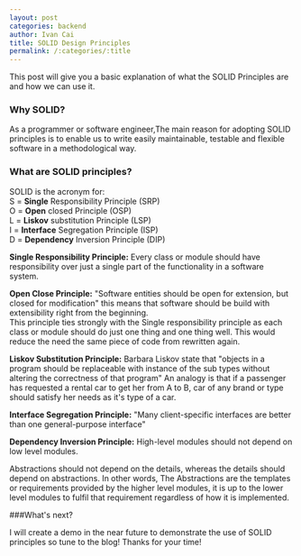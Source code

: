 ```yaml
---
layout: post
categories: backend
author: Ivan Cai
title: SOLID Design Principles
permalink: /:categories/:title
---
```


This post will give you a basic explanation of what the SOLID Principles are and how we can use it. 

### Why SOLID?

As a programmer or software engineer,The main reason for adopting SOLID principles is to enable us to write easily maintainable, testable and flexible software in a methodological way. 

### What are SOLID principles? 

SOLID is the acronym for:   
S = **Single** Responsibility Principle (SRP)   
O = **Open** closed Principle (OSP)   
L =  **Liskov** substitution Principle (LSP)   
I  =  **Interface** Segregation Principle (ISP)   
D = **Dependency** Inversion Principle (DIP)  

**Single Responsibility Principle:** Every class or module should have responsibility over just a single part of the functionality in a software system. 


**Open Close Principle:**
"Software entities should be open for extension, but closed for modification" 
this means that software should be build with extensibility right from the beginning.   
This principle ties strongly with the Single responsibility principle as each class or module should do just one thing and one thing well. This would reduce the need the same piece of code from rewritten again.  

**Liskov Substitution Principle:**
Barbara Liskov state that "objects in a program should be replaceable with instance of the sub types without altering the correctness of that program"
An analogy is that if a passenger has requested a rental car to get her from A to B, 
car of any brand or type should satisfy her needs as it's type of a car.

**Interface Segregation Principle:**
"Many client-specific interfaces are better than one general-purpose interface"

**Dependency Inversion Principle:**
High-level modules should not depend on low level modules. 

Abstractions should not depend on the details, whereas the details should depend on abstractions. 
In other words, The Abstractions are the templates or requirements provided by the higher level modules, it is up to the lower level modules to fulfil that requirement regardless of how it is implemented. 




###What's next?

I will create a demo in the near future to demonstrate the use of SOLID principles so tune to the blog! Thanks for your time!  